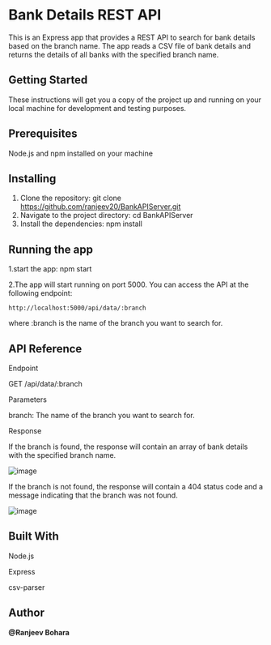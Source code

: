 # Bank Details REST API

This is an Express app that provides a REST API to search for bank details based on the branch name. The app reads a CSV file of bank details and returns the details of all banks with the specified branch name.

## Getting Started
These instructions will get you a copy of the project up and running on your local machine for development and testing purposes.

## Prerequisites
Node.js and npm installed on your machine

## Installing
1. Clone the repository: git clone https://github.com/ranjeev20/BankAPIServer.git
2. Navigate to the project directory:  cd BankAPIServer
3. Install the dependencies:  npm install
  

## Running the app
  1.start the app:
    npm start

  2.The app will start running on port 5000. 
   You can access the API at the following endpoint:
   
    http://localhost:5000/api/data/:branch
    
    
 where :branch is the name of the branch you want to search for.
  
## API Reference

 Endpoint
 
   GET /api/data/:branch
  
 Parameters
 
   branch: The name of the branch you want to search for.
   
   
 Response
 
  If the branch is found, the response will contain an array of bank details with the specified branch name.
  

![image](https://user-images.githubusercontent.com/91145878/216671871-03683f86-0bae-49fa-ace3-ce919c37c697.png)

  If the branch is not found, the response will contain a 404 status code and a message indicating that the branch was not found.

![image](https://user-images.githubusercontent.com/91145878/216676187-f6db5b42-8bc5-4342-9064-7fc7059bd149.png)

## Built With
  Node.js
  
  Express
  
  csv-parser
  
## Author

**@Ranjeev Bohara**

